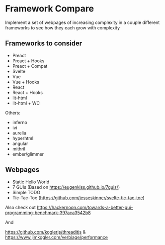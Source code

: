 # Framework Compare

Implement a set of webpages of increasing complexity in a couple different frameworks to see how they each grow with complexity

## Frameworks to consider

- Preact
- Preact + Hooks
- Preact + Compat
- Svelte
- Vue
- Vue + Hooks
- React
- React + Hooks
- lit-html
- lit-html + WC

Others:

- inferno
- ivi
- aurelia
- hyperhtml
- angular
- mithril
- ember/glimmer

## Webpages

- Static Hello World
- 7 GUIs (Based on https://eugenkiss.github.io/7guis/)
- Simple TODO
- Tic-Tac-Toe (https://github.com/jesseskinner/svelte-tic-tac-toe)

Also check out https://hackernoon.com/towards-a-better-gui-programming-benchmark-397aca3542b8

And

https://github.com/koglerjs/threaditjs & https://www.jimkogler.com/verbiage/performance
